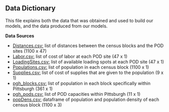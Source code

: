 ## Data Dictionary
This file explains both the data that was obtained and used to build our models, and the data produced from our models.

**Data Sources**
- [Distances.csv:](https://github.com/sormehyazdi/dabpGroupProject2021/blob/main/Final_DABP/Distances.csv) list of distances between the census blocks and the POD sites (1100 x 47)
- [Labor.csv:](https://github.com/sormehyazdi/dabpGroupProject2021/blob/main/Final_DABP/Labor.csv) list of cost of labor at each POD site (47 x 1)
- [LoadingSites.csv:](https://github.com/sormehyazdi/dabpGroupProject2021/blob/main/Final_DABP/LoadingSites.csv) list of available loading spots at each POD site (47 x 1)
- [Populations.csv:](https://github.com/sormehyazdi/dabpGroupProject2021/blob/main/Final_DABP/Populations.csv) list of population in each census block (1100 x 1)
- [Supplies.csv:](https://github.com/sormehyazdi/dabpGroupProject2021/blob/main/Final_DABP/Supplies.csv) list of cost of supplies that are given to the population (9 x 1)
- [pgh_blocks.csv:](https://github.com/sormehyazdi/dabpGroupProject2021/blob/main/Final_DABP/pgh_blocks.csv) list of population in each block specifically within Pittsburgh (361 x 1)
- [pgh_pods.csv:](https://github.com/sormehyazdi/dabpGroupProject2021/blob/main/Final_DABP/pgh_pods.csv) list of POD capacities within Pittsburgh (11 x 1)
- [popDens.csv:](https://github.com/sormehyazdi/dabpGroupProject2021/blob/main/Final_DABP/popDens.csv) dataframe of population and population density of each census block (1100 x 3)
